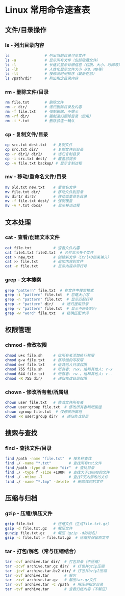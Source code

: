 # Linux 常用命令速查表

## 文件/目录操作

### ls - 列出目录内容
```bash
ls                # 列出当前目录可见文件
ls -a             # 显示所有文件（包括隐藏文件）
ls -l             # 长格式显示详细信息（权限、大小、时间等）
ls -lh            # 人性化显示文件大小（KB、MB等）
ls -lt            # 按修改时间排序（最新在前）
ls /path/dir      # 列出指定目录内容
```

### rm - 删除文件/目录
```bash
rm file.txt       # 删除文件
rm -r dir/        # 递归删除目录及内容
rm -f file.txt    # 强制删除，不提示
rm -rf dir/       # 强制递归删除目录（慎用）
rm -i *.txt       # 删除前逐一确认
```

### cp - 复制文件/目录
```bash
cp src.txt dest.txt   # 复制文件
cp src.txt dir/       # 复制文件到目录
cp -r dir1/ dir2/     # 递归复制目录
cp -i src.txt dest/   # 覆盖前提示
cp -v file.txt backup/ # 显示复制过程
```

### mv - 移动/重命名文件/目录
```bash
mv old.txt new.txt    # 重命名文件
mv file.txt dir/      # 移动文件到目录
mv dir1/ dir2/        # 移动或重命名目录
mv -f file.txt dest/  # 强制覆盖
mv -v *.txt docs/     # 显示移动过程
```

## 文本处理

### cat - 查看/创建文本文件
```bash
cat file.txt          # 查看文件内容
cat file1.txt file2.txt  # 合并显示多个文件
cat > new.txt         # 创建新文件（Ctrl+D结束输入）
cat >> file.txt       # 追加内容到文件
cat -n file.txt       # 显示内容并带行号
```

### grep - 文本搜索
```bash
grep "pattern" file.txt  # 在文件中搜索模式
grep -i "pattern" file.txt  # 忽略大小写
grep -n "pattern" file.txt  # 显示匹配行号
grep -r "pattern" dir/    # 递归搜索目录
grep -v "pattern" file.txt  # 显示不匹配的行
grep -w "word" file.txt   # 精确匹配单词
```

## 权限管理

### chmod - 修改权限
```bash
chmod u+x file.sh     # 给所有者添加执行权限
chmod g-w file.txt    # 移除组的写权限
chmod o=r file.txt    # 给其他人只读权限
chmod 755 file.sh     # 所有者: rwx，组和其他人: r-x
chmod 644 file.txt    # 所有者: rw-，组和其他人: r--
chmod -R 755 dir/     # 递归修改目录权限
```

### chown - 修改所有者/所属组
```bash
chown user file.txt   # 修改文件所有者
chown user:group file.txt  # 修改所有者和所属组
chown :group file.txt  # 仅修改所属组
chown -R user:group dir/  # 递归修改目录
```

## 搜索与查找

### find - 查找文件/目录
```bash
find /path -name "file.txt"  # 按名称查找
find ./ -name "*.txt"        # 查找所有txt文件
find /path -type d -name "dir"  # 查找目录
find ./ -type f -size +100M  # 查找大于100MB的文件
find ./ -mtime -7            # 查找7天内修改的文件
find ./ -name "*.tmp" -delete  # 删除找到的文件
```

## 压缩与归档

### gzip - 压缩/解压文件
```bash
gzip file.txt         # 压缩文件（生成file.txt.gz）
gzip -d file.txt.gz   # 解压文件
gunzip file.txt.gz    # 解压（gzip -d的别名）
gzip -c file.txt > file.txt.gz  # 压缩并保留原文件
```

### tar - 打包/解包（常与压缩结合）
```bash
tar -cvf archive.tar dir/  # 打包目录（不压缩）
tar -zcvf archive.tar.gz dir/  # 打包并gzip压缩
tar -jcvf archive.tar.bz2 dir/ # 打包并bzip2压缩
tar -xvf archive.tar       # 解包
tar -zxvf archive.tar.gz   # 解压tar.gz文件
tar -xvf archive.tar -C /path  # 解压到指定目录
tar -tvf archive.tar       # 查看归档内容（不解压）
```
